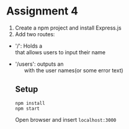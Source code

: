 # Assignment 4

1. Create a npm project and install Express.js
2. Add two routes:

- '/': Holds a <form> that allows users to input their name
- '/users': outputs an <ul>with the user names(or some error text)

## Setup

`npm install`  
`npm start`

Open browser and insert `localhost:3000`
